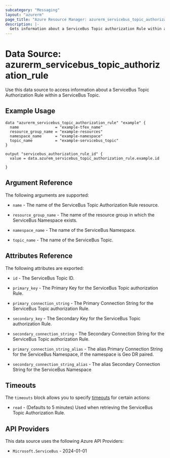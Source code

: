 ```yaml
---
subcategory: "Messaging"
layout: "azurerm"
page_title: "Azure Resource Manager: azurerm_servicebus_topic_authorization_rule"
description: |-
  Gets information about a ServiceBus Topic authorization Rule within a ServiceBus Topic.
---
```


# Data Source: azurerm_servicebus_topic_authorization_rule

Use this data source to access information about a ServiceBus Topic Authorization Rule within a ServiceBus Topic.

## Example Usage

```hcl
data "azurerm_servicebus_topic_authorization_rule" "example" {
  name                = "example-tfex_name"
  resource_group_name = "example-resources"
  namespace_name      = "example-namespace"
  topic_name          = "example-servicebus_topic"
}

output "servicebus_authorization_rule_id" {
  value = data.azurem_servicebus_topic_authorization_rule.example.id

}
```

## Argument Reference

The following arguments are supported:

* `name` - The name of the ServiceBus Topic Authorization Rule resource.

* `resource_group_name` - The name of the resource group in which the ServiceBus Namespace exists.

* `namespace_name` - The name of the ServiceBus Namespace.

* `topic_name` - The name of the ServiceBus Topic.

## Attributes Reference

The following attributes are exported:

* `id` - The ServiceBus Topic ID.

* `primary_key` - The Primary Key for the ServiceBus Topic authorization Rule.

* `primary_connection_string` - The Primary Connection String for the ServiceBus Topic authorization Rule.

* `secondary_key` - The Secondary Key for the ServiceBus Topic authorization Rule.

* `secondary_connection_string` - The Secondary Connection String for the ServiceBus Topic authorization Rule.

* `primary_connection_string_alias` - The alias Primary Connection String for the ServiceBus Namespace, if the namespace is Geo DR paired.

* `secondary_connection_string_alias` - The alias Secondary Connection String for the ServiceBus Namespace

## Timeouts

The `timeouts` block allows you to specify [timeouts](https://developer.hashicorp.com/terraform/language/resources/configure#define-operation-timeouts) for certain actions:

* `read` - (Defaults to 5 minutes) Used when retrieving the ServiceBus Topic Authorization Rule.

## API Providers
<!-- This section is generated, changes will be overwritten -->
This data source uses the following Azure API Providers:

* `Microsoft.ServiceBus` - 2024-01-01
